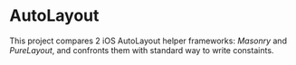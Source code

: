 # AutoLayout

This project compares 2 iOS AutoLayout helper frameworks: _Masonry_ and _PureLayout_, and confronts them with standard way to write constaints.
